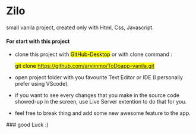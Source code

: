 # Zilo

small vanila project, created only with Html, Css, Javascript.

#### For start with this project

- clone this project with <mark>GitHub-Desktop</mark> or with clone command :
  
  <mark>git clone https://github.com/arviinmo/ToDoapp-vanila.git</mark>
  

- open project folder with you favourite Text Editor or IDE (I personally prefer using VScode).
  
- if you want to see every changes that you make in the source code showed-up in the screen, use Live Server extention to do that for you.
  
- feel free to break thing and add some new awesome feature to the app.
  

### good Luck :)